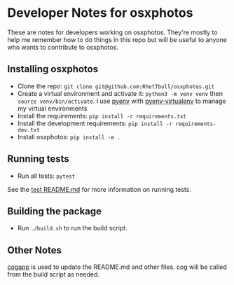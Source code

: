 # Developer Notes for osxphotos

These are notes for developers working on osxphotos. They're mostly to help me remember how to do things in this repo but will be useful to anyone who wants to contribute to osxphotos.

## Installing osxphotos

- Clone the repo: `git clone git@github.com:RhetTbull/osxphotos.git`
- Create a virtual environment and activate it: `python3 -m venv venv` then `source venv/bin/activate`.  I use [pyenv](https://github.com/pyenv/pyenv) with [pyenv-virtualenv](https://github.com/pyenv/pyenv-virtualenv) to manage my virtual environments
- Install the requirements: `pip install -r requirements.txt`
- Install the development requirements: `pip install -r requirements-dev.txt`
- Install osxphotos: `pip install -e .`

## Running tests

- Run all tests: `pytest`

See the [test README.md](tests/README.md) for more information on running tests.

## Building the package

- Run `./build.sh` to run the build script.

## Other Notes

[cogapp](https://nedbatchelder.com/code/cog/index.html) is used to update the README.md and other files. cog will be called from the build script as needed.
